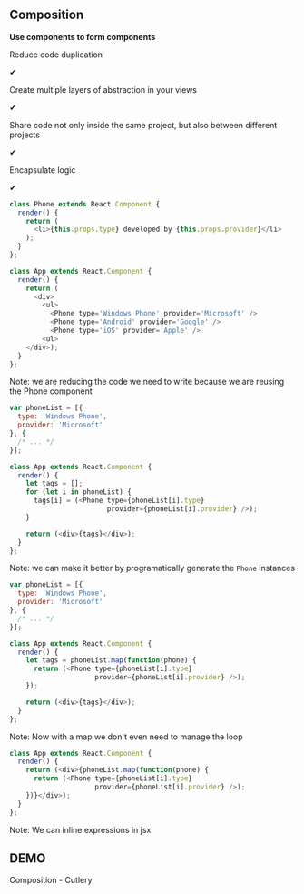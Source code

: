 ## Composition


**Use components to form components**


Reduce code duplication

✔


Create multiple layers of abstraction in your views

✔


Share code not only inside the same project, but also between different projects

✔


Encapsulate logic

✔


```js
class Phone extends React.Component {
  render() {
    return (
      <li>{this.props.type} developed by {this.props.provider}</li>
    );
  }
};
```
```js
class App extends React.Component {
  render() {
    return (
      <div>
        <ul>
          <Phone type='Windows Phone' provider='Microsoft' />
          <Phone type='Android' provider='Google' />
          <Phone type='iOS' provider='Apple' />
        <ul>
    </div>);
  }
};
```

Note: we are reducing the code we need to write because we are reusing the Phone component


```js
var phoneList = [{
  type: 'Windows Phone',
  provider: 'Microsoft'
}, {
  /* ... */
}];
```
```js
class App extends React.Component {
  render() {
    let tags = [];
    for (let i in phoneList) {
      tags[i] = (<Phone type={phoneList[i].type}
                        provider={phoneList[i].provider} />);
    }

    return (<div>{tags}</div>);
  }
};
```

Note: we can make it better by programatically generate the `Phone` instances


```js
var phoneList = [{
  type: 'Windows Phone',
  provider: 'Microsoft'
}, {
  /* ... */
}];
```
```js
class App extends React.Component {
  render() {
    let tags = phoneList.map(function(phone) {
      return (<Phone type={phoneList[i].type}
                     provider={phoneList[i].provider} />);
    });

    return (<div>{tags}</div>);
  }
};
```

Note: Now with a map we don't even need to manage the loop


```js
class App extends React.Component {
  render() {
    return (<div>{phoneList.map(function(phone) {
      return (<Phone type={phoneList[i].type}
                     provider={phoneList[i].provider} />);
    })}</div>);
  }
};
```

Note: We can inline expressions in jsx


## DEMO
Composition - Cutlery
